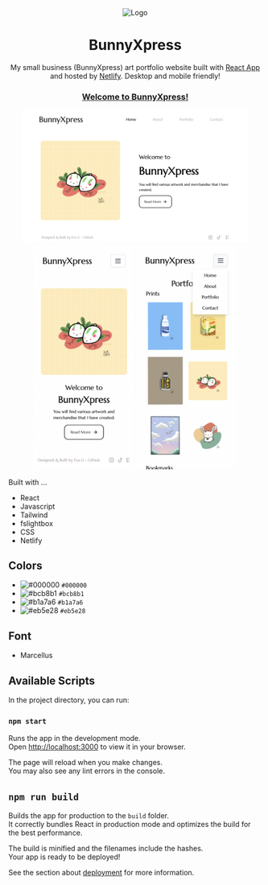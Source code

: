 <div align="center">
  <img alt="Logo" src="public/favicon.ico" width="75" />
</div>

<h1 align="center">
BunnyXpress
</h1>

<p align="center">
My small business (BunnyXpress) art portfolio website built with <a href="https://github.com/facebook/create-react-app">React App</a> and hosted by <a href="https://www.netlify.com/">Netlify</a>. Desktop and mobile friendly!
</p>

<h3 align="center"><a href="https://bunnyxpress.netlify.app/">Welcome to BunnyXpress!</a></h3>

<div align="center">
<img src="./screenshots/homepg.png" alt="homePg" width="450">
<img src="./screenshots/mobilehome.png" alt="mobilehome" width="200">
<img src="./screenshots/mobileport2.png" alt="mobileport2" width="200">
</div>

Built with ...

- React
- Javascript
- Tailwind
- fslightbox
- CSS
- Netlify

## Colors

- ![#000000](https://placehold.co/15x15/000000/000000.png) `#000000`
- ![#bcb8b1](https://placehold.co/15x15/bcb8b1/bcb8b1.png) `#bcb8b1`
- ![#b1a7a6](https://placehold.co/15x15/b1a7a6/b1a7a6.png) `#b1a7a6`
- ![#eb5e28](https://placehold.co/15x15/eb5e28/eb5e28.png) `#eb5e28`

## Font

- Marcellus

## Available Scripts

In the project directory, you can run:

### `npm start`

Runs the app in the development mode.\
Open [http://localhost:3000](http://localhost:3000) to view it in your browser.

The page will reload when you make changes.\
You may also see any lint errors in the console.

## `npm run build`

Builds the app for production to the `build` folder.\
It correctly bundles React in production mode and optimizes the build for the best performance.

The build is minified and the filenames include the hashes.\
Your app is ready to be deployed!

See the section about [deployment](https://facebook.github.io/create-react-app/docs/deployment) for more information.
